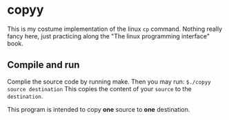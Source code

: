 # copyy
This is my costume implementation of the linux `cp` command. Nothing really
fancy here, just practicing along the "The linux programming interface" book. 

## Compile and run
Complie the source code by running make. Then you may run:
```$./copyy source destination```
This copies the content of your `source` to the `destination`. 

This program is intended to copy **one** source to **one** destination. 

